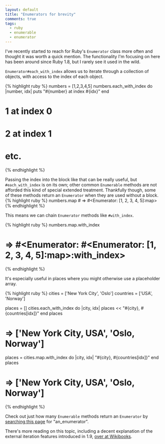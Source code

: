 ```yaml
---
layout: default
title: "Enumerators for brevity"
comments: true
tags:
  - ruby
  - enumerable
  - enumerator
---
```


I've recently started to reach for Ruby's `Enumerator` class more often and thought it was worth a quick mention. The functionality I'm focusing on here has been around since Ruby 1.8, but I rarely see it used in the wild.

<!--more-->

`Enumerator#each_with_index` allows us to iterate through a collection of objects, with access to the index of each object.

{% highlight ruby %}
numbers = [1,2,3,4,5]
numbers.each_with_index do |number, idx|
  puts "#{number} at index #{idx}"
end
# 1 at index 0
# 2 at index 1
# etc.
{% endhighlight %}

Passing the index into the block like that can be really useful, but `#each_with_index` is on its own; other common `Enumerable` methods are not afforded this kind of special extended treatment. Thankfully though, some of these methods return an `Enumerator` when they are used without a block.
{% highlight ruby %}
numbers.map # => #<Enumerator: [1, 2, 3, 4, 5]:map>
{% endhighlight %}

This means we can chain `Enumerator` methods like `#with_index`.

{% highlight ruby %}
numbers.map.with_index
# => #<Enumerator: #<Enumerator: [1, 2, 3, 4, 5]:map>:with_index>
{% endhighlight %}

It's especially useful in places where you might otherwise use a placeholder array.

{% highlight ruby %}
cities    = ['New York City', 'Oslo']
countries = ['USA', 'Norway']

places = []
cities.each_with_index do |city, idx|
  places << "#{city}, #{countries[idx]}"
end
places
# => ['New York City, USA', 'Oslo, Norway']

places = cities.map.with_index do |city, idx|
  "#{city}, #{countries[idx]}"
end
places
# => ['New York City, USA', 'Oslo, Norway']
{% endhighlight %}

Check out just how many `Enumerable` methods return an `Enumerator` by [searching this page](http://www.ruby-doc.org/core-1.9.3/Enumerable.html) for "an_enumerator".

There's more reading on this topic, including a decent explanation of the external iteration features introduced in 1.9, [over at Wikibooks](http://en.wikibooks.org/wiki/Ruby_Programming/Reference/Objects/Enumerable).